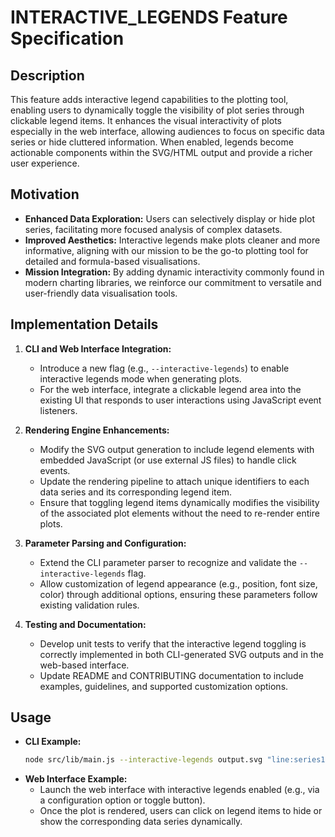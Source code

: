 # INTERACTIVE_LEGENDS Feature Specification

## Description
This feature adds interactive legend capabilities to the plotting tool, enabling users to dynamically toggle the visibility of plot series through clickable legend items. It enhances the visual interactivity of plots especially in the web interface, allowing audiences to focus on specific data series or hide cluttered information. When enabled, legends become actionable components within the SVG/HTML output and provide a richer user experience.

## Motivation
- **Enhanced Data Exploration:** Users can selectively display or hide plot series, facilitating more focused analysis of complex datasets.
- **Improved Aesthetics:** Interactive legends make plots cleaner and more informative, aligning with our mission to be the go-to plotting tool for detailed and formula-based visualisations.
- **Mission Integration:** By adding dynamic interactivity commonly found in modern charting libraries, we reinforce our commitment to versatile and user-friendly data visualisation tools.

## Implementation Details
1. **CLI and Web Interface Integration:**
   - Introduce a new flag (e.g., `--interactive-legends`) to enable interactive legends mode when generating plots.
   - For the web interface, integrate a clickable legend area into the existing UI that responds to user interactions using JavaScript event listeners.

2. **Rendering Engine Enhancements:**
   - Modify the SVG output generation to include legend elements with embedded JavaScript (or use external JS files) to handle click events. 
   - Update the rendering pipeline to attach unique identifiers to each data series and its corresponding legend item.
   - Ensure that toggling legend items dynamically modifies the visibility of the associated plot elements without the need to re-render entire plots.

3. **Parameter Parsing and Configuration:**
   - Extend the CLI parameter parser to recognize and validate the `--interactive-legends` flag.
   - Allow customization of legend appearance (e.g., position, font size, color) through additional options, ensuring these parameters follow existing validation rules.

4. **Testing and Documentation:**
   - Develop unit tests to verify that the interactive legend toggling is correctly implemented in both CLI-generated SVG outputs and in the web-based interface.
   - Update README and CONTRIBUTING documentation to include examples, guidelines, and supported customization options.

## Usage
- **CLI Example:**
  ```bash
  node src/lib/main.js --interactive-legends output.svg "line:series1,series2,series3,-10,10,1"
  ```
- **Web Interface Example:**
   - Launch the web interface with interactive legends enabled (e.g., via a configuration option or toggle button).
   - Once the plot is rendered, users can click on legend items to hide or show the corresponding data series dynamically.
